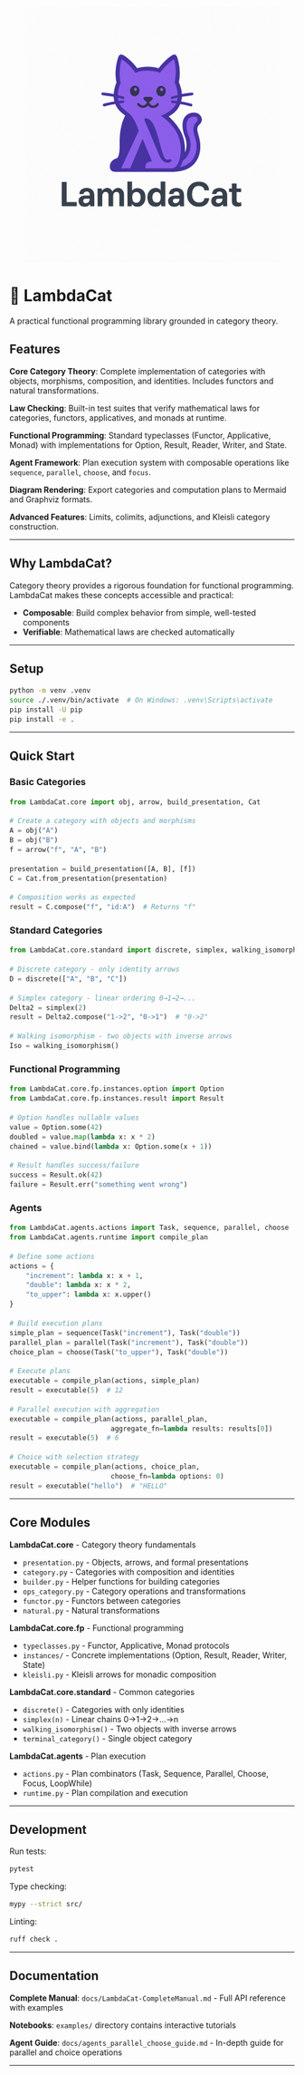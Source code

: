 <p align="center">
  <img src="./LambdaCat.png" alt="LambdaCat Logo" width="450"/>
</p>

# 🐾 LambdaCat

A practical functional programming library grounded in category theory.

## Features

**Core Category Theory**: Complete implementation of categories with objects, morphisms, composition, and identities. Includes functors and natural transformations.

**Law Checking**: Built-in test suites that verify mathematical laws for categories, functors, applicatives, and monads at runtime.

**Functional Programming**: Standard typeclasses (Functor, Applicative, Monad) with implementations for Option, Result, Reader, Writer, and State.

**Agent Framework**: Plan execution system with composable operations like `sequence`, `parallel`, `choose`, and `focus`.

**Diagram Rendering**: Export categories and computation plans to Mermaid and Graphviz formats.


**Advanced Features**: Limits, colimits, adjunctions, and Kleisli category construction.

---

## Why LambdaCat?

Category theory provides a rigorous foundation for functional programming. LambdaCat makes these concepts accessible and practical:

- **Composable**: Build complex behavior from simple, well-tested components
- **Verifiable**: Mathematical laws are checked automatically

---

## Setup

```bash
python -m venv .venv
source ./.venv/bin/activate  # On Windows: .venv\Scripts\activate
pip install -U pip
pip install -e .
```

---

## Quick Start

### Basic Categories

```python
from LambdaCat.core import obj, arrow, build_presentation, Cat

# Create a category with objects and morphisms
A = obj("A")
B = obj("B")
f = arrow("f", "A", "B")

presentation = build_presentation([A, B], [f])
C = Cat.from_presentation(presentation)

# Composition works as expected
result = C.compose("f", "id:A")  # Returns "f"
```

### Standard Categories

```python
from LambdaCat.core.standard import discrete, simplex, walking_isomorphism

# Discrete category - only identity arrows
D = discrete(["A", "B", "C"])

# Simplex category - linear ordering 0→1→2→...
Delta2 = simplex(2)
result = Delta2.compose("1->2", "0->1")  # "0->2"

# Walking isomorphism - two objects with inverse arrows
Iso = walking_isomorphism()
```

### Functional Programming

```python
from LambdaCat.core.fp.instances.option import Option
from LambdaCat.core.fp.instances.result import Result

# Option handles nullable values
value = Option.some(42)
doubled = value.map(lambda x: x * 2)
chained = value.bind(lambda x: Option.some(x + 1))

# Result handles success/failure
success = Result.ok(42)
failure = Result.err("something went wrong")
```

### Agents

```python
from LambdaCat.agents.actions import Task, sequence, parallel, choose
from LambdaCat.agents.runtime import compile_plan

# Define some actions
actions = {
    "increment": lambda x: x + 1,
    "double": lambda x: x * 2,
    "to_upper": lambda x: x.upper()
}

# Build execution plans
simple_plan = sequence(Task("increment"), Task("double"))
parallel_plan = parallel(Task("increment"), Task("double"))
choice_plan = choose(Task("to_upper"), Task("double"))

# Execute plans
executable = compile_plan(actions, simple_plan)
result = executable(5)  # 12

# Parallel execution with aggregation
executable = compile_plan(actions, parallel_plan, 
                         aggregate_fn=lambda results: results[0])
result = executable(5)  # 6

# Choice with selection strategy
executable = compile_plan(actions, choice_plan,
                         choose_fn=lambda options: 0)
result = executable("hello")  # "HELLO"
```

---

## Core Modules

**LambdaCat.core** - Category theory fundamentals
- `presentation.py` - Objects, arrows, and formal presentations  
- `category.py` - Categories with composition and identities
- `builder.py` - Helper functions for building categories
- `ops_category.py` - Category operations and transformations
- `functor.py` - Functors between categories
- `natural.py` - Natural transformations

**LambdaCat.core.fp** - Functional programming
- `typeclasses.py` - Functor, Applicative, Monad protocols
- `instances/` - Concrete implementations (Option, Result, Reader, Writer, State)
- `kleisli.py` - Kleisli arrows for monadic composition

**LambdaCat.core.standard** - Common categories
- `discrete()` - Categories with only identities
- `simplex(n)` - Linear chains 0→1→2→...→n
- `walking_isomorphism()` - Two objects with inverse arrows
- `terminal_category()` - Single object category

**LambdaCat.agents** - Plan execution
- `actions.py` - Plan combinators (Task, Sequence, Parallel, Choose, Focus, LoopWhile)
- `runtime.py` - Plan compilation and execution

---

## Development

Run tests:
```bash
pytest
```

Type checking:
```bash
mypy --strict src/
```

Linting:
```bash
ruff check .
```

---

## Documentation

**Complete Manual**: `docs/LambdaCat-CompleteManual.md` - Full API reference with examples

**Notebooks**: `examples/` directory contains interactive tutorials

**Agent Guide**: `docs/agents_parallel_choose_guide.md` - In-depth guide for parallel and choice operations

---